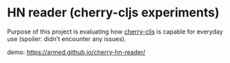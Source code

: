 # HN reader (cherry-cljs experiments)

Purpose of this project is evaluating how [cherry-cljs](https://github.com/clavascript/cherry) is capable for everyday use (spoiler: didn't encounter any issues).


demo: https://armed.github.io/cherry-hn-reader/
